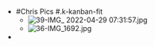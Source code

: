 - #Chris Pics #.k-kanban-fit
	- ![39-IMG_ 2022-04-29 07:31:57.jpg](39-IMG_2022-04-29_07:31:57_1697401708686_0.jpg)
	- ![36-IMG_1692.jpg](36-IMG_1692_1697401717474_0.jpg)
-